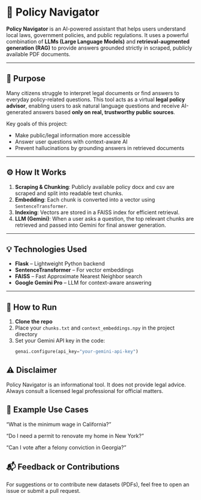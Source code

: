 # 🧠 Policy Navigator

**Policy Navigator** is an AI-powered assistant that helps users understand local laws, government policies, and public regulations. It uses a powerful combination of **LLMs (Large Language Models)** and **retrieval-augmented generation (RAG)** to provide answers grounded strictly in scraped, publicly available PDF documents.

---

## 📝 Purpose

Many citizens struggle to interpret legal documents or find answers to everyday policy-related questions. This tool acts as a virtual **legal policy advisor**, enabling users to ask natural language questions and receive AI-generated answers based **only on real, trustworthy public sources**.

Key goals of this project:
- Make public/legal information more accessible
- Answer user questions with context-aware AI
- Prevent hallucinations by grounding answers in retrieved documents

---

## ⚙️ How It Works

1. **Scraping & Chunking**: Publicly available policy docx and csv are scraped and split into readable text chunks.
2. **Embedding**: Each chunk is converted into a vector using `SentenceTransformer`.
3. **Indexing**: Vectors are stored in a FAISS index for efficient retrieval.
4. **LLM (Gemini)**: When a user asks a question, the top relevant chunks are retrieved and passed into Gemini for final answer generation.
---

## 💡 Technologies Used

- **Flask** – Lightweight Python backend
- **SentenceTransformer** – For vector embeddings
- **FAISS** – Fast Approximate Nearest Neighbor search
- **Google Gemini Pro** – LLM for context-aware answering

---

## 🚀 How to Run

1. **Clone the repo**
2. Place your `chunks.txt` and `context_embeddings.npy` in the project directory
3. Set your Gemini API key in the code:
   ```python
   genai.configure(api_key="your-gemini-api-key")


## ⚠️ Disclaimer
Policy Navigator is an informational tool. It does not provide legal advice. Always consult a licensed legal professional for official matters.

## 📄 Example Use Cases
“What is the minimum wage in California?”

“Do I need a permit to renovate my home in New York?”

“Can I vote after a felony conviction in Georgia?”

## 📬 Feedback or Contributions
For suggestions or to contribute new datasets (PDFs), feel free to open an issue or submit a pull request.


